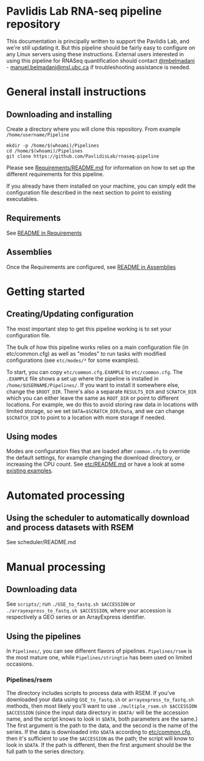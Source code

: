 # Pavlidis Lab RNA-seq pipeline repository

This documentation is principally written to support the Pavlidis Lab, and we're still updating it. But this pipeline should be fairly easy to configure on any Linux servers using these instructions. External users interested in using this pipeline for RNASeq quantification should contact [@mbelmadani](https://github.com/mbelmadani) - manuel.belmadani@msl.ubc.ca if troubleshooting assistance is needed.


# General install instructions

## Downloading and installing
Create a directory where you will clone this repository. From example `/home/username/Pipeline`

```
mkdir -p /home/$(whoami)/Pipelines
cd /home/$(whoami)/Pipelines
git clone https://github.com/PavlidisLab/rnaseq-pipeline
```

Please see [Requirements/README.md](https://github.com/PavlidisLab/rnaseq-pipeline/blob/master/Requirements/README.md) for information on how to set up the different requirements for this pipeline.

If you already have them installed on your machine, you can simply edit the configuration file described in the next section to point to existing executables.

## Requirements
See [README in Requirements](https://github.com/PavlidisLab/rnaseq-pipeline/blob/master/Requirements/README.md)

## Assemblies
Once the Requirements are configured, see [README in Assemblies](https://github.com/PavlidisLab/rnaseq-pipeline/blob/master/Assemblies/README.md)


# Getting started

## Creating/Updating configuration
The most important step to get this pipeline working is to set your configuration file.

The bulk of how this pipeline works relies on a main configuration file (in etc/common.cfg) as well as "modes" to run tasks with modified configurations (see `etc/modes/*` for some examples).

To start, you can copy `etc/common.cfg.EXAMPLE` to `etc/common.cfg`. The `.EXAMPLE` file shows a set up where the pipeline is installed in `/home/$USERNAME/Pipelines/`. If you want to install it somewhere else, change the `$ROOT_DIR`. There's also a separate `RESULTS_DIR` and `SCRATCH_DIR` which you can either leave the same as `ROOT_DIR` or point to different locations. For example, we do this to avoid storing raw data in locations with limited storage, so we set `DATA=$SCRATCH_DIR/Data`, and we can change `$SCRATCH_DIR` to point to a location with more storage if needed.

## Using modes

Modes are configuration files that are loaded after `common.cfg` to override the default settings, for example changing the download directory, or increasing the CPU count. See [etc/README.md](https://github.com/PavlidisLab/rnaseq-pipeline/blob/master/etc/README.md) or have a look at some [existing examples](https://github.com/PavlidisLab/rnaseq-pipeline/blob/master/etc/modes/).

# Automated processing

## Using the scheduler to automatically download and process datasets with RSEM

See scheduler/README.md

# Manual processing

## Downloading data
See `scripts/`; run `./GSE_to_fastq.sh $ACCESSION` or `./arrayexpress_to_fastq.sh $ACCESSION`, where your accession is respectively a GEO series or an ArrayExpress identifier.

## Using the pipelines

In `Pipelines/`, you can see different flavors of pipelines. `Pipelines/rsem` is the most mature one, while `Pipelines/stringtie` has been used on limited occasions. 

### Pipelines/rsem

The directory includes scripts to process data with RSEM. If you've downloaded your data using `GSE_to_fastq.sh` or `arrayexpress_to_fastq.sh` methods, then most likely you'll want to use `./multiple_rsem.sh $ACCESSION $ACCESSION` (since the input data directory in `$DATA/` will be the accession name, and the script knows to look in `$DATA`, both parameters are the same.) The first argument is the path to the data, and the second is the name of the series. If the data is downloaded into `$DATA` according to [etc/common.cfg](https://github.com/PavlidisLab/rnaseq-pipeline/blob/master/etc/common.cfg.EXAMPLE), then it's sufficient to use the `$ACCESSION` as the path; the script will know to look in `$DATA`. If the path is different, then the first argument should be the full path to the series directory.

